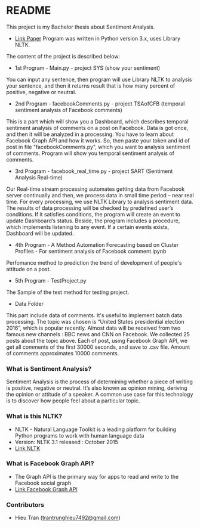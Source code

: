 # README #

This project is my Bachelor thesis about Sentiment Analysis.
* [Link Paper](https://link.springer.com/chapter/10.1007/978-3-319-42345-6_24)
Program was written in Python version 3.x, uses Library NLTK.

The content of the project is described below:

* 1st Program - Main.py - project SYS (show your sentiment)

You can input any sentence, then program will use Library NLTK to analysis your sentence, and then it returns result that is how many percent of positive, negative or neutral.

* 2nd Program - facebookComments.py - project TSAofCFB (temporal sentiment analysis of Facebook comments)

This is a part which will show you a Dashboard, which describes temporal sentiment analysis of comments on a post on Facebook. Data is got once, and then it will be analyzed in a processing.
You have to learn about Facebook Graph API and how it works. So, then paste your token and id of post in file "facebookComments.py", which you want to analysis sentiment of comments. Program will show you temporal sentiment analysis of comments.

* 3rd Program - facebook_real_time.py - project SART (Sentiment Analysis Real-time)

Our Real-time stream processing automates getting data from Facebook server continually and then, we process data in small time period – near real time. For every processing, we use NLTK Library to analysis sentiment data. The results of data processing will be checked by predefined user’s conditions. If it satisfies conditions, the program will create an event to update Dashboard’s status. Beside, the program includes a procedure, which implements listening to any event. If a certain events exists, Dashboard will be updated.

* 4th Program - A Method Automation Forecasting based on Cluster Profiles - For sentiment analysis of Facebook comment.ipynb 

Perfomance method to prediction the trend of development of people's attitude on a post.

* 5th Program - TestProject.py


The Sample of the test method  for testing project.



* Data Folder

This part include data of comments. It's useful to implement batch data processing. The topic was chosen is “United States presidential election 2016”, which is popular recently. Almost data will be received from two famous new channels : BBC news and CNN on Facebook. We collected 25 posts about the topic above. Each of post, using Facebook Graph API, we get all comments of the first 30000 seconds, and save to .csv file. Amount of comments approximates 10000 comments.


### What is Sentiment Analysis? ###

   Sentiment Analysis is the process of determining whether a piece of writing is positive, negative or neutral. It’s also known as opinion mining, deriving the opinion or attitude of a speaker. A common use case for this technology is to discover how people feel about a particular topic.

### What is this NLTK? ###

* NLTK - Natural Language Toolkit is a leading platform for building Python programs to work with human language data
* Version: NLTK 3.1 released : October 2015
* [Link NLTK](http://www.nltk.org/)

### What is Facebook Graph API? ###
* The Graph API is the primary way for apps to read and write to the Facebook social graph
* [Link Facebook Graph API](https://developers.facebook.com/docs/graph-api)

### Contributors ###

* Hieu Tran (trantrunghieu7492@gmail.com)

